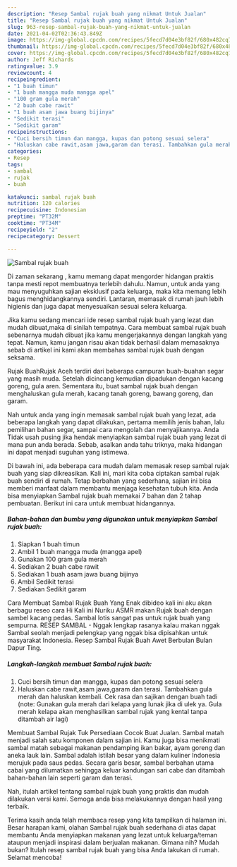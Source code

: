 ```yaml
---
description: "Resep Sambal rujak buah yang nikmat Untuk Jualan"
title: "Resep Sambal rujak buah yang nikmat Untuk Jualan"
slug: 963-resep-sambal-rujak-buah-yang-nikmat-untuk-jualan
date: 2021-04-02T02:36:43.849Z
image: https://img-global.cpcdn.com/recipes/5fecd7d04e3bf82f/680x482cq70/sambal-rujak-buah-foto-resep-utama.jpg
thumbnail: https://img-global.cpcdn.com/recipes/5fecd7d04e3bf82f/680x482cq70/sambal-rujak-buah-foto-resep-utama.jpg
cover: https://img-global.cpcdn.com/recipes/5fecd7d04e3bf82f/680x482cq70/sambal-rujak-buah-foto-resep-utama.jpg
author: Jeff Richards
ratingvalue: 3.9
reviewcount: 4
recipeingredient:
- "1 buah timun"
- "1 buah mangga muda mangga apel"
- "100 gram gula merah"
- "2 buah cabe rawit"
- "1 buah asam jawa buang bijinya"
- "Sedikit terasi"
- "Sedikit garam"
recipeinstructions:
- "Cuci bersih timun dan mangga, kupas dan potong sesuai selera"
- "Haluskan cabe rawit,asam jawa,garam dan terasi. Tambahkan gula merah dan haluskan kembali. Cek rasa dan sajikan dengan buah tadi (note: Gunakan gula merah dari kelapa yang lunak jika di ulek ya. Gula merah kelapa akan menghasilkan sambal rujak yang kental tanpa ditambah air lagi)"
categories:
- Resep
tags:
- sambal
- rujak
- buah

katakunci: sambal rujak buah 
nutrition: 120 calories
recipecuisine: Indonesian
preptime: "PT32M"
cooktime: "PT34M"
recipeyield: "2"
recipecategory: Dessert

---
```



![Sambal rujak buah](https://img-global.cpcdn.com/recipes/5fecd7d04e3bf82f/680x482cq70/sambal-rujak-buah-foto-resep-utama.jpg)

Di zaman  sekarang , kamu memang dapat mengorder hidangan praktis tanpa mesti repot membuatnya terlebih dahulu. Namun, untuk anda yang mau menyuguhkan sajian eksklusif pada keluarga, maka kita memang lebih bagus menghidangkannya sendiri. Lantaran, memasak di rumah jauh lebih higienis dan juga dapat menyesuaikan sesuai selera keluarga.

Jika kamu sedang mencari ide resep sambal rujak buah yang lezat dan mudah dibuat,maka di sinilah tempatnya. Cara membuat sambal rujak buah  sebenarnya mudah dibuat jika kamu mengerjakannya dengan langkah yang tepat. Namun, kamu jangan risau akan tidak berhasil dalam memasaknya 
sebab di artikel ini kami akan membahas sambal rujak buah dengan seksama.  

Rujak BuahRujak Aceh terdiri dari beberapa campuran buah-buahan segar yang masih muda. Setelah dicincang kemudian dipadukan dengan kacang goreng, gula aren. Sementara itu, buat sambal rujak buah dengan menghaluskan gula merah, kacang tanah goreng, bawang goreng, dan garam.

Nah untuk anda yang ingin memasak sambal rujak buah yang lezat, ada beberapa langkah yang dapat dilakukan, pertama memilih jenis bahan, lalu pemilihan bahan segar, sampai cara mengolah dan menyajikannya. Anda Tidak usah pusing jika hendak menyiapkan sambal rujak buah yang lezat di mana pun anda berada. Sebab, asalkan anda  tahu triknya, maka hidangan ini dapat menjadi suguhan yang istimewa.

Di bawah ini, ada beberapa cara mudah dalam memasak resep sambal rujak buah yang siap dikreasikan. Kali ini, mari kita coba ciptakan sambal rujak buah sendiri di rumah. Tetap berbahan yang sederhana, sajian ini bisa memberi manfaat dalam membantu menjaga kesehatan tubuh kita. Anda bisa menyiapkan Sambal rujak buah memakai 7 bahan dan 2 tahap pembuatan. Berikut ini cara untuk membuat hidangannya.

<!--inarticleads1-->

##### Bahan-bahan dan bumbu yang digunakan untuk menyiapkan Sambal rujak buah:

1. Siapkan 1 buah timun
1. Ambil 1 buah mangga muda (mangga apel)
1. Gunakan 100 gram gula merah
1. Sediakan 2 buah cabe rawit
1. Sediakan 1 buah asam jawa buang bijinya
1. Ambil Sedikit terasi
1. Sediakan Sedikit garam


Cara Membuat Sambal Rujak Buah Yang Enak dibideo kali ini aku akan berbagu reseo cara Hi Kali ini Nuriku ASMR makan Rujak buah dengan sambel kacang pedas. Sambal lotis sangat pas untuk rujak buah yang sempurna. RESEP SAMBAL - Nggak lengkap rasanya kalau makan nggak Sambal seolah menjadi pelengkap yang nggak bisa dipisahkan untuk masyarakat Indonesia. Resep Sambal Rujak Buah Awet Berbulan Bulan Dapur Ting. 

<!--inarticleads2-->

##### Langkah-langkah membuat Sambal rujak buah:

1. Cuci bersih timun dan mangga, kupas dan potong sesuai selera
1. Haluskan cabe rawit,asam jawa,garam dan terasi. Tambahkan gula merah dan haluskan kembali. Cek rasa dan sajikan dengan buah tadi (note: Gunakan gula merah dari kelapa yang lunak jika di ulek ya. Gula merah kelapa akan menghasilkan sambal rujak yang kental tanpa ditambah air lagi)


Membuat Sambal Rujak Tuk Persediaan Cocok Buat Jualan. Sambal matah menjadi salah satu komponen dalam sajian ini. Kamu juga bisa menikmati sambal matah sebagai makanan pendamping ikan bakar, ayam goreng dan aneka lauk lain. Sambal adalah istilah besar yang dalam kuliner Indonesia merujuk pada saus pedas. Secara garis besar, sambal berbahan utama cabai yang dilumatkan sehingga keluar kandungan sari cabe dan ditambah bahan-bahan lain seperti garam dan terasi. 

Nah, itulah artikel tentang  sambal rujak buah  yang praktis dan mudah dilakukan versi kami. Semoga anda bisa melakukannya dengan hasil yang terbaik. 

Terima kasih anda telah membaca resep yang kita tampilkan di halaman ini. Besar harapan kami, olahan  Sambal rujak buah sederhana di atas dapat membantu Anda menyiapkan makanan yang lezat untuk keluarga/teman ataupun menjadi inspirasi dalam berjualan makanan. Gimana nih? Mudah bukan? Itulah resep sambal rujak buah yang bisa Anda lakukan di rumah. Selamat mencoba!

